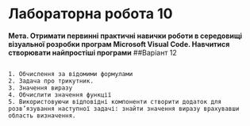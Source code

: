 #  Лабораторна робота 10
__Мета. Отримати первинні практичні навички роботи в середовищі візуальної розробки програм Microsoft Visual Code. Навчитися створювати найпростіші програми__
##Варіант 12
```

1. Обчислення за відомими формулами
2. Задача про трикутник.
3. Значення виразу
4. Обчислити значення функції
5. Використовуючи відповідні компоненти створити додаток для розв’язування наступної задачі: знайти значення виразу врахувавши область визначення.
```
